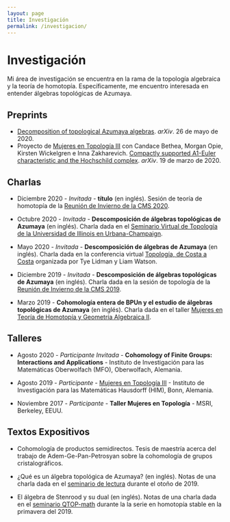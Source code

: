 ```yaml
---
layout: page
title: Investigación
permalink: /investigacion/
---
```


# Investigación

Mi área de investigación se encuentra en la rama de la topología algebraica y la teoría de homotopía. Específicamente, me encuentro interesada en entender álgebras topológicas de Azumaya.

## Preprints
* [Decomposition of topological Azumaya algebras](https://arxiv.org/abs/2005.13081). _arXiv_. 26 de mayo de 2020.
* Proyecto de [Mujeres en Topología III](https://awmadvance.org/research-networks/wit/) con Candace Bethea, Morgan Opie, Kirsten Wickelgren e Inna Zakharevich. [Compactly supported A1-Euler characteristic and the Hochschild complex](https://arxiv.org/abs/2003.09457). _arXiv_. 19 de marzo de 2020.

## Charlas
* Diciembre 2020 - _Invitada_ - **título** (en inglés). Sesión de teoría de homotopía de la [Reunión de Invierno de la CMS 2020](https://www2.cms.math.ca/Events/winter20/sessions_scientific#ht).

* Octubre 2020 - _Invitada_ - **Descomposición de álgebras topológicas de Azumaya** (en inglés). Charla dada en el [Seminario Virtual de Topología de la Universidad de Illinois en Urbana-Champaign](https://faculty.math.illinois.edu/~vesna/IllinoisTopology/index.html).

* Mayo 2020 - _Invitada_ - **Descomposición de álgebras de Azumaya** (en inglés). Charla dada en la conferencia virtual [Topología, de Costa a Costa](http://www.math.ubc.ca/~liam/Virtual/) organizada por Tye Lidman y Liam Watson.

* Diciembre 2019 - _Invitada_ - **Descomposición de álgebras topológicas de Azumaya** (en inglés). Charla dada en la sesión de topología de la [Reunión de Invierno de la CMS 2019](https://www2.cms.math.ca/Events/winter19/sessions_scientific#top).

* Marzo 2019 - **Cohomología entera de BPUn y el estudio de álgebras topológicas de Azumaya** (en inglés). Charla dada en el taller [Mujeres en Teoría de Homotopía y Geometría Algebraica II](http://www.ub.edu/topologia/jcirici/WHTAG2/index.html).

## Talleres
* Agosto 2020 - _Participante Invitada_ - **Cohomology of Finite Groups: Interactions and Applications** - Instituto de Investigación para las Matemáticas Oberwolfach (MFO), Oberwolfach, Alemania.

* Agosto 2019 - _Participante_ - [Mujeres en Topología III](https://www.him.uni-bonn.de/events/scientific-events/single-scientific-events/women-in-topology-2019/description/) - Instituto de Investigación para las Matemáticas Hausdorff (HIM), Bonn, Alemania.

* Noviembre 2017 - _Participante_ - **Taller Mujeres en Topología** - MSRI, Berkeley, EEUU.

## Textos Expositivos
* Cohomología de productos semidirectos. Tesis de maestría acerca del trabajo de Adem-Ge-Pan-Petrosyan sobre la cohomología de grupos cristalográficos.

* ¿Qué es un álgebra topológica de Azumaya? (en inglés). Notas de una charla dada en el [seminario de lectura](http://tq-ubc.herokuapp.com/topwiki/published/HomePage) durante el otoño de 2019.

* El álgebra de Stenrood y su dual (en inglés). Notas de una charla dada en el [seminario QTOP-math](http://tq-ubc.herokuapp.com/tqcwiki/published/QTOP-math) durante la la serie en homotopía stable en la primavera del 2019.
